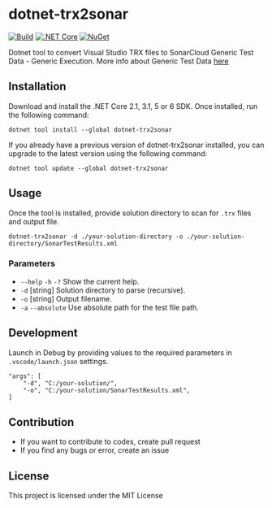 # dotnet-trx2sonar

[![Build](https://github.com/AlbertoMonteiro/dotnet-trx2sonar/actions/workflows/dotnet-core.yml/badge.svg)](https://github.com/AlbertoMonteiro/dotnet-trx2sonar/actions/workflows/dotnet-core.yml)
[![.NET Core](https://img.shields.io/badge/.NET%20Core-%3E%3D%202.1-512bd4)](https://dotnet.microsoft.com/download)
[![NuGet](https://img.shields.io/nuget/v/dotnet-trx2sonar-updated.svg)](https://www.nuget.org/packages/dotnet-trx2sonar-updated/)

Dotnet tool to convert Visual Studio TRX files to SonarCloud Generic Test Data - Generic Execution. 
More info about Generic Test Data [here](https://docs.sonarqube.org/latest/analysis/generic-test/)

## Installation 
Download and install the .NET Core 2.1, 3.1, 5 or 6 SDK. Once installed, run the following command:

```dotnet tool install --global dotnet-trx2sonar```

If you already have a previous version of dotnet-trx2sonar installed, you can upgrade to the latest version using the following command:

```dotnet tool update --global dotnet-trx2sonar```

## Usage
Once the tool is installed, provide solution directory to scan for `.trx` files and output file.

```dotnet-trx2sonar -d ./your-solution-directory -o ./your-solution-directory/SonarTestResults.xml```

### Parameters
- `--help` `-h` `-?` Show the current help.
- `-d` [string] Solution directory to parse (recursive).
- `-o` [string] Output filename.
- `-a` `--absolute` Use absolute path for the test file path.

## Development
Launch in Debug by providing values to the required parameters in `.vscode/launch.json` settings.
```
"args": [  
    "-d", "C:/your-solution/",
    "-o", "C:/your-solution/SonarTestResults.xml",
]
```

## Contribution
- If you want to contribute to codes, create pull request
- If you find any bugs or error, create an issue

## License
This project is licensed under the MIT License
